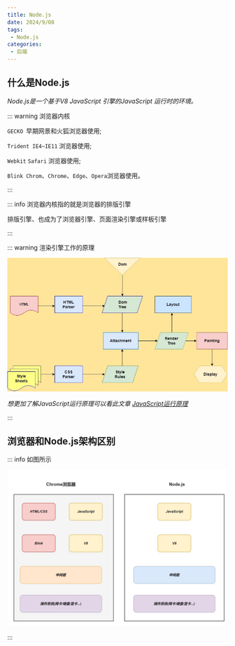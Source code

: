 ```yaml
---
title: Node.js
date: 2024/9/08
tags:
 - Node.js
categories:
 - 后端
---
```

## 什么是Node.js

*Node.js是一个基于V8 JavaScript 引擎的JavaScript 运行时的环境。*

::: warning 浏览器内核

`GECKO `早期网景和火狐浏览器使用;

`Trident IE4~IE11` 浏览器使用;

`Webkit` `Safari` 浏览器使用;

`Blink Chrom`、`Chrome`、`Edge`、`Opera`浏览器使用。

:::

::: info 浏览器内核指的就是浏览器的排版引擎

排版引擎、也成为了浏览器引擎、页面渲染引擎或样板引擎

:::

::: warning 渲染引擎工作的原理

![1725940060791](image/Node.js/1725940060791.jpg)

*想更加了解JavaScript运行原理可以看此文章 [JavaScript运行原理](https://juejin.cn/post/7073901189212930084)*

:::

## 浏览器和Node.js架构区别

::: info 如图所示

![1725940936036](image/Node.js/1725940936036.jpg)

:::
